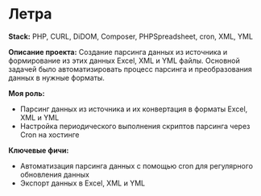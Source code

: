 # Летра

**Stack:** PHP, CURL, DiDOM, Composer, PHPSpreadsheet, cron, XML, YML

**Описание проекта:**
Создание парсинга данных из источника и формирование из этих данных Excel, XML и YML файлы. Основной задачей было автоматизировать процесс парсинга и преобразования данных в нужные форматы.

**Моя роль:**
- Парсинг данных из источника и их конвертация в форматы Excel, XML и YML
- Настройка периодического выполнения скриптов парсинга через Cron на хостинге

**Ключевые фичи:**
- Автоматизация парсинга данных с помощью cron для регулярного обновления данных
- Экспорт данных в Excel, XML и YML
